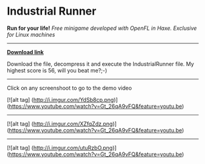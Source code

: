 Industrial Runner
==================================================
**Run for your life!**
*Free minigame developed with OpenFL in Haxe. Exclusive for Linux machines*

***

[**Download link**](https://github.com/gomezportillo/Industrial_Runner/blob/executable/Industrial_Runner.zip?raw=true)
 

Download the file, decompress it and execute the IndustrialRunner file.
My highest score is 56, will you beat me?;-)

***

Click on any screenshoot to go to the demo video

[![alt tag] (http://i.imgur.com/YdSb8cp.png)] (https://www.youtube.com/watch?v=Gt_26qA9vFQ&feature=youtu.be)

***

[![alt tag] (http://i.imgur.com/XZfqZdz.png)] (https://www.youtube.com/watch?v=Gt_26qA9vFQ&feature=youtu.be)

***

[![alt tag] (http://i.imgur.com/utuRzbO.png)] (https://www.youtube.com/watch?v=Gt_26qA9vFQ&feature=youtu.be)
